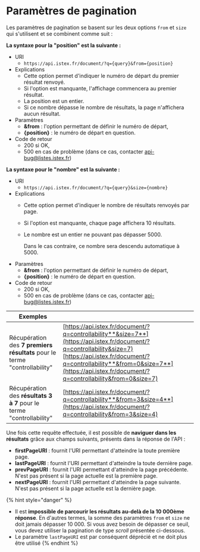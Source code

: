 # Paramètres de pagination

Les paramètres de pagination se basent sur les deux options `from` et `size` qui s'utilisent et se combinent comme suit :

**La syntaxe pour la "position" est la suivante :**

* URI
  * `https://api.istex.fr/document/?q={query}&from={position}`
* Explications    
  * Cette option permet d'indiquer le numéro de départ du premier résultat renvoyé.
  * Si l'option est manquante, l'affichage commencera au premier résultat.
  * La position est un entier.
  * Si ce nombre dépasse le nombre de résultats, la page n'affichera aucun résultat.
* Paramètres
  * **&from** : l'option permettant de définir le numéro de départ,
  * **{position}** : le numéro de départ en question.
* Code de retour
  * 200 si OK, 
  * 500 en cas de problème \(dans ce cas, contacter [api-bug@listes.istex.fr](mailto:api-bug@listes.istex.fr)\)

**La syntaxe pour le "nombre" est la suivante :**

* URI
  * `https://api.istex.fr/document/?q={query}&size={nombre}`
* Explications
  * Cette option permet d'indiquer le nombre de résultats renvoyés par page.
  * Si l'option est manquante, chaque page affichera 10 résultats.
  * Le nombre est un entier ne pouvant pas dépasser 5000.

    Dans le cas contraire, ce nombre sera descendu automatique à 5000. 
* Paramètres
  * **&from** : l'option permettant de définir le numéro de départ,
  * **{position}** : le numéro de départ en question.
* Code de retour
  * 200 si OK, 
  * 500 en cas de problème \(dans ce cas, contacter [api-bug@listes.istex.fr](mailto:api-bug@listes.istex.fr)\)

| Exemples |  |
| --- | --- |
| Récupération des **7 premiers résultats** pour le terme "controllability" | [https://api.istex.fr/document/?q=controllability**&size=7**](https://api.istex.fr/document/?q=controllability&size=7) [https://api.istex.fr/document/?q=controllability**&from=0&size=7**](https://api.istex.fr/document/?q=controllability&from=0&size=7) |
| Récupération des **résultats 3 à 7** pour le terme "controllability" | [https://api.istex.fr/document/?q=controllability**&from=3&size=4**](https://api.istex.fr/document/?q=controllability&from=3&size=4) |

Une fois cette requête effectuée, il est possible de **naviguer dans les résultats** grâce aux champs suivants, présents dans la réponse de l'API :

* **firstPageURI** : fournit l'URI permettant d'atteindre la toute première page.
* **lastPageURI** : fournit l'URI permettant d'atteindre la toute dernière page.
* **prevPageURI** : fournit l'URI permettant d'atteindre la page précédente. N'est pas présent si la page actuelle est la première page.
* **nextPageURI** : fournit l'URI permettant d'atteindre la page suivante. N'est pas présent si la page actuelle est la dernière page.

{% hint style="danger" %}
* Il est **impossible de parcourir les résultats au-delà de la 10 000ème réponse**. En d'autres termes, la somme des paramètres `from` et `size` ne doit jamais dépasser 10 000. Si vous avez besoin de dépasser ce seuil, vous devez utiliser la pagination de type _scroll_ présentée ci-dessous.
* Le paramètre `lastPageURI` est par conséquent déprécié et ne doit plus être utilisé
{% endhint %}



